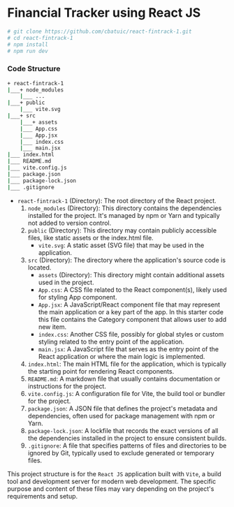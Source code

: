 # Financial Tracker using React JS

```bash
# git clone https://github.com/cbatuic/react-fintrack-1.git
# cd react-fintrack-1
# npm install
# npm run dev
```

### Code Structure
```bash
+ react-fintrack-1
|___+ node_modules
    |___ ...
|___+ public
    |___ vite.svg
|___+ src
    |___+ assets
    |___ App.css
    |___ App.jsx
    |___ index.css
    |___ main.jsx
|___ index.html
|___ README.md
|___ vite.config.js
|___ package.json
|___ package-lock.json
|___ .gitignore
```
* ```react-fintrack-1``` (Directory): The root directory of the React project.
    1. ```node_modules``` (Directory): This directory contains the dependencies installed for the project. It's managed by npm or Yarn and typically not added to version control.
    2. ```public``` (Directory): This directory may contain publicly accessible files, like static assets or the index.html file.
        * ```vite.svg```: A static asset (SVG file) that may be used in the application.
    3. ```src``` (Directory): The directory where the application's source code is located.
        * ```assets``` (Directory): This directory might contain additional assets used in the project.
        * ```App.css```: A CSS file related to the React component(s), likely used for styling App component.
        * ```App.jsx```: A JavaScript/React component file that may represent the main application or a key part of the app. In this starter code this file contains the Category component that allows user to add new item.
        * ```index.css```: Another CSS file, possibly for global styles or custom styling related to the entry point of the application.
        * ```main.jsx```: A JavaScript file that serves as the entry point of the React application or where the main logic is implemented.
    4. ```index.html```: The main HTML file for the application, which is typically the starting point for rendering React components.
    5. ```README.md```: A markdown file that usually contains documentation or instructions for the project.
    6. ```vite.config.js```: A configuration file for Vite, the build tool or bundler for the project.
    7. ```package.json```: A JSON file that defines the project's metadata and dependencies, often used for package management with npm or Yarn.
    8. ```package-lock.json```: A lockfile that records the exact versions of all the dependencies installed in the project to ensure consistent builds.
    9. ```.gitignore```: A file that specifies patterns of files and directories to be ignored by Git, typically used to exclude generated or temporary files.

This project structure is for the ```React JS``` application built with ```Vite```, a build tool and development server for modern web development. The specific purpose and content of these files may vary depending on the project's requirements and setup.

